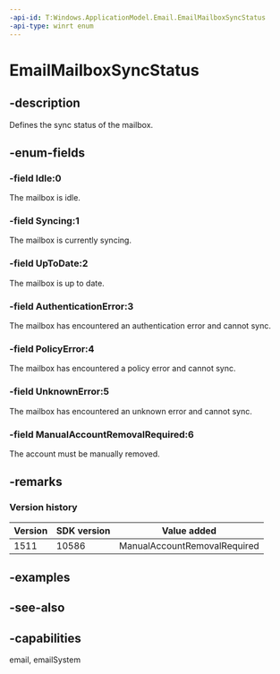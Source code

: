 ```yaml
---
-api-id: T:Windows.ApplicationModel.Email.EmailMailboxSyncStatus
-api-type: winrt enum
---
```


<!-- Enumeration syntax
public enum Windows.ApplicationModel.Email.EmailMailboxSyncStatus : int
-->

# EmailMailboxSyncStatus

## -description
Defines the sync status of the mailbox.

## -enum-fields
### -field Idle:0
The mailbox is idle.

### -field Syncing:1
The mailbox is currently syncing.

### -field UpToDate:2
The mailbox is up to date.

### -field AuthenticationError:3
The mailbox has encountered an authentication error and cannot sync.

### -field PolicyError:4
The mailbox has encountered a policy error and cannot sync.

### -field UnknownError:5
The mailbox has encountered an unknown error and cannot sync.

### -field ManualAccountRemovalRequired:6
The account must be manually removed.


## -remarks

### Version history

| Version | SDK version | Value added |
| -- | -- | -- |
| 1511 | 10586 | ManualAccountRemovalRequired |

## -examples

## -see-also
## -capabilities
email, emailSystem
